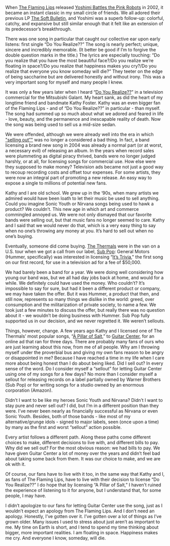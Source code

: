 When [The Flaming Lips](http://www.flaminglips.com/) released [Yoshimi Battles the Pink Robots](http://www.amoeba.com/yoshimi-battles-the-pink-robots-cd-the-flaming-lips/albums/866651/?code=ACEEdoTeiUw&gclid=CI2Nz6OAlc8CFdKIfgods4sLgA) in 2002, it became an instant classic in my small circle of friends. We all adored their previous LP [The Soft Bulletin](http://www.amoeba.com/the-soft-bulletin-lp-the-flaming-lips/albums/957821/), and Yoshimi was a superb follow-up: colorful, catchy, and expansive but still similar enough that it felt like an extension of its predecessor’s breakthrough. 

There was one song in particular that caught our collective ear upon early listens: first single “Do You Realize??” The song is nearly perfect; unique, sincere and incredibly memorable. (It better be good if I’m to forgive the double question marks in the title.) The lyrics are especially touching: “Do you realize that you have the most beautiful face?/Do you realize we’re floating in space?/Do you realize that happiness makes you cry?/Do you realize that everyone you know someday will die?” They teeter on the edge of being saccharine but are delivered honestly and without irony. This was a very important song for myself and many people I knew.

It was only a few years later when I heard “[Do You Realize??](https://youtu.be/lPXWt2ESxVY)” in a television commercial for the Mitsubishi Galant. My heart sank, as did the heart of my longtime friend and bandmate Kathy Foster. Kathy was an even bigger fan of the Flaming Lips - and of “Do You Realize??” in particular - than myself. The song had summed up so much about what we adored and feared in life - love, beauty, and the permanence and inescapable reality of death. Now the song was being used to sell us a mid-size sedan. 

We were offended, although we were already well into the era in which ["selling out”"](https://youtu.be/s6zVUvmkyvA) was no longer a considered a bad thing. In fact, a band licensing a brand new song in 2004 was already a normal part (or at worst, a necessary evil) of releasing an album. In the years when record sales were plummeting as digital piracy thrived, bands were no longer judged harshly, or at all, for licensing songs for commercial use. How else were they supposed to make money? Television ads became not just a good way to recoup recording costs and offset tour expenses. For some artists, they were now an integral part of promoting a new release. An easy way to expose a single to millions of potential new fans.

Kathy and I are old school. We grew up in the ‘90s, when many artists we admired would have been loath to let their music be used to sell anything. Could you imagine Sonic Youth or Nirvana songs being used to hawk a product? We couldn’t. This new age in which art and commerce commingled annoyed us. We were not only dismayed that our favorite bands were selling out, but that music fans no longer seemed to care. Kathy and I said that we would never do that, which is a very easy thing to say when no one’s throwing any money at you. It’s hard to sell out when no one’s buying.

Eventually, someone did come buying. [The Thermals](http://www.thethermals.com/) were in the van on a U.S. tour when we got a call from our label, [Sub Pop](http://www.subpop.com/): General Motors (Hummer, specifically) was interested in licensing “[It’s Trivia](https://www.youtube.com/watch?v=G1f-cHURqEE)," the first song on our first record, for use in a television ad for a fee of $50,000. 

We had barely been a band for a year. We were doing well considering how young our band was, but we all had day jobs back at home, and would for a while. We definitely could have used the money. Who couldn’t? It’s impossible to say for sure, but had it been a different product or company, we may have taken the offer. But it was Hummer, a product that then, and still now, represents so many things we dislike in the world: greed, over consumption and the militarization of private society, to name a few. We took just a few minutes to discuss the offer, but really there was no question about it - we wouldn’t be doing business with Hummer. Sub Pop fully supported us in our decision, and we never regretted it. We weren’t sellouts.

Things, however, change. A few years ago Kathy and I licensed one of The Thermals’ most popular songs, “[A Pillar of Salt](https://youtu.be/HwgNMrs-i80),” to [Guitar Center](http://www.guitarcenter.com/), for an online ad that ran for three days. There are probably many fans of ours who are just learning about this now, from me of all people. Why am I throwing myself under the proverbial bus and giving my own fans reason to be angry or disappointed in me? Because I have reached a time in my life when I care more about being honest than I do about being liked. Did I sell out? In every sense of the word. Do I consider myself a “sellout” for letting Guitar Center using one of my songs for a few days? No more than I consider myself a sellout for releasing records on a label partially owned by Warner Brothers (Sub Pop) or for writing songs for a studio owned by an enormous corporation (Amazon).

Didn’t I want to be like my heroes Sonic Youth and Nirvana? Didn’t I want to stay pure and never sell out? I did, but I’m in a different position than they were. I’ve never been nearly as financially successful as Nirvana or even Sonic Youth. Besides, both of those bands - like most of my alternative/grunge idols - signed to major labels, seen (once upon a time) by many as the first and worst “sellout” action possible. 

Every artist follows a different path. Along these paths come different choices to make, different decisions to live with, and different bills to pay. Why did we sell out? For the most obvious reason: we had bills to pay. We have given Guitar Center a lot of money over the years and didn’t feel bad about taking some back from them. It was our choice to make, and we are ok with it.

Of course, our fans have to live with it too, in the same way that Kathy and I, as fans of The Flaming Lips, have to live with their decision to license “Do You Realize??” I do hope that by licensing “A Pillar of Salt,” I haven’t ruined the experience of listening to it for anyone, but I understand that, for some people, I may have. 

I didn’t apologize to our fans for letting Guitar Center use the song, just as I wouldn’t expect an apology from The Flaming Lips. And I don’t need an apology. Honestly, I’ve gotten over it. I’ve gotten over a lot of things as I’ve grown older. Many issues I used to stress about just aren’t as important to me. My time on Earth is short, and I tend to spend my time thinking about bigger, more important realities. I am floating in space. Happiness makes me cry. And everyone I know, someday, will die.

